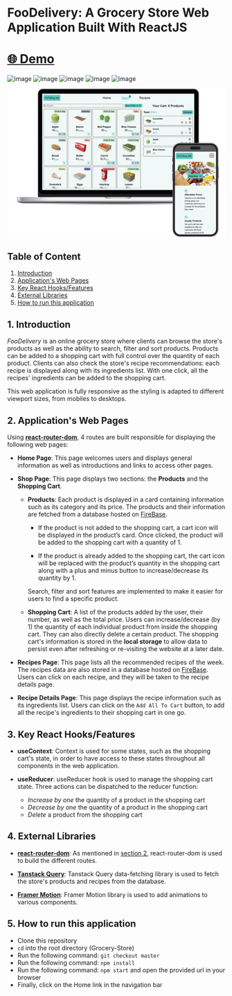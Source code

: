 # **FooDelivery**: A Grocery Store Web Application Built With ReactJS

# [🌐 Demo](https://joannamoussa.github.io/Grocery-Store/#/Grocery-Store/)

![image](https://img.shields.io/badge/React-20232A?style=for-the-badge&logo=react&logoColor=61DAFB)
![image](https://img.shields.io/badge/React_Router-CA4245?style=for-the-badge&logo=react-router&logoColor=white)
![image](https://img.shields.io/badge/React_Query-FF4154?style=for-the-badge&logo=React_Query&logoColor=white)
![image](https://img.shields.io/badge/Framer-black?style=for-the-badge&logo=framer&logoColor=blue)
![image](https://img.shields.io/badge/CSS3-1572B6?style=for-the-badge&logo=css3&logoColor=white)

![FooDelivery Preview](/readme_images/foodelivery_preview.png "FooDelivery Preview")

## Table of Content

1. [Introduction](#1-introduction)
1. [Application's Web Pages](#2-applications-web-pages)
1. [Key React Hooks/Features](#3-key-react-hooksfeatures)
1. [External Libraries](#4-external-libraries)
1. [How to run this application](#5-how-to-run-this-application)

## 1. Introduction

_FooDelivery_ is an online grocery store where clients can browse the store's products as well as the ability to search, filter and sort products. Products can be added to a shopping cart with full control over the quantity of each product. Clients can also check the store's recipe recommendations: each recipe is displayed along with its ingredients list. With one click, all the recipes' ingredients can be added to the shopping cart.

This web application is fully responsive as the styling is adapted to different viewport sizes, from mobiles to desktops.

## 2. Application's Web Pages

Using [**react-router-dom**](https://reactrouter.com/en/main), 4 routes are built responsible for displaying the following web pages:

- **Home Page**: This page welcomes users and displays general information as well as introductions and links to access other pages.

- **Shop Page**: This page displays two sections: the **Products** and the **Shopping Cart**.

  - **Products**: Each product is displayed in a card containing information such as its category and its price. The products and their information are fetched from a database hosted on [FireBase](https://firebase.google.com/).

    - If the product is not added to the shopping cart, a cart icon will be displayed in the product’s card. Once clicked, the product will be added to the shopping cart with a quantity of 1.

    - If the product is already added to the shopping cart, the cart icon will be replaced with the product’s quantity in the shopping cart along with a plus and minus button to increase/decrease its quantity by 1.

    Search, filter and sort features are implemented to make it easier for users to find a specific product.

  - **Shopping Cart**: A list of the products added by the user, their number, as well as the total price. Users can increase/decrease (by 1) the quantity of each individual product from inside the shopping cart. They can also directly delete a certain product. The shopping cart's information is stored in the **local storage** to allow data to persist even after refreshing or re-visiting the website at a later date.

- **Recipes Page**: This page lists all the recommended recipes of the week. The recipes data are also stored in a database hosted on [FireBase](https://firebase.google.com/). Users can click on each recipe, and they will be taken to the recipe details page.

- **Recipe Details Page**: This page displays the recipe information such as its ingredients list. Users can click on the `Add All To Cart` button, to add all the recipe's ingredients to their shopping cart in one go.

## 3. Key React Hooks/Features

- **useContext**: Context is used for some states, such as the shopping cart's state, in order to have access to these states throughout all components in the web application.

- **useReducer**: useReducer hook is used to manage the shopping cart state. Three actions can be dispatched to the reducer function:

  - _Increase by one_ the quantity of a product in the shopping cart
  - _Decrease by one_ the quantity of a product in the shopping cart
  - _Delete_ a product from the shopping cart

## 4. External Libraries

- [**react-router-dom**](https://reactrouter.com/en/main): As mentioned in [section 2](#2-applications-web-pages), react-router-dom is used to build the different routes.

- [**Tanstack Query**](https://tanstack.com/): Tanstack Query data-fetching library is used to fetch the store's products and recipes from the database.

- [**Framer Motion**](https://www.framer.com/motion/): Framer Motion library is used to add animations to various components.

## 5. How to run this application

- Clone this repository
- `cd` into the root directory (Grocery-Store)
- Run the following command: `git checkout master`
- Run the following command: `npm install`
- Run the following command: `npm start` and open the provided url in your browser
- Finally, click on the Home link in the navigation bar

